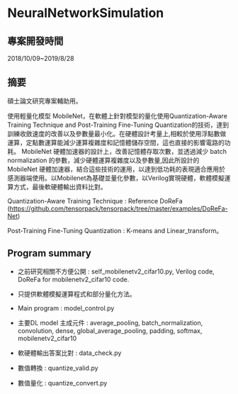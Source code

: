 NeuralNetworkSimulation
=========================

專案開發時間
--------------

2018/10/09~2019/8/28


摘要
------

碩士論文研究專案輔助用。

使用輕量化模型 MobileNet，在軟體上針對模型的量化使用Quantization-Aware Training Technique and Post-Training Fine-Tuning Quantization的技術，達到訓練收斂速度的改善以及參數量最小化。在硬體設計考量上,相較於使用浮點數做運算，定點數運算能減少運算複雜度和記憶體儲存空間，這也直接的影響電路的功耗。 MobileNet 硬體加速器的設計上，改善記憶體存取次數，並透過減少 batch normalization 的參數，減少硬體運算複雜度以及參數量,因此所設計的 MobileNet 硬體加速器，結合這些技術的運用，以達到低功耗的表現適合應用於感測器端使用。以Mobilenet為基礎並量化參數，以Verilog實現硬體，軟體模擬運算方式，最後軟硬體輸出資料比對。

Quantization-Aware Training Technique : Reference DoReFa 
(https://github.com/tensorpack/tensorpack/tree/master/examples/DoReFa-Net)

Post-Training Fine-Tuning Quantization : K-means and Linear_transform。

Program summary
-----------------

* 之前研究相關不方便公開 : self_mobilenetv2_cifar10.py, Verilog code, DoReFa for mobilenetv2_cifar10 code.

* 只提供軟體模擬運算程式和部分量化方法。 

* Main program : model_control.py

* 主要DL model 主成元件 : average_pooling, batch_normalization, convolution, dense, global_average_pooling, padding, softmax, mobilenetv2_cifar10

* 軟硬體輸出答案比對 : data_check.py

* 數值轉換 : quantize_valid.py

* 數值量化 : quantize_convert.py


